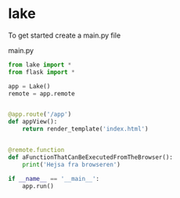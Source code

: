 # lake

To get started create a main.py file

main.py
```python
from lake import *
from flask import *

app = Lake()
remote = app.remote


@app.route('/app')
def appView():
    return render_template('index.html')


@remote.function
def aFunctionThatCanBeExecutedFromTheBrowser():
    print('Hejsa fra browseren')

if __name__ == '__main__':
    app.run()

```
